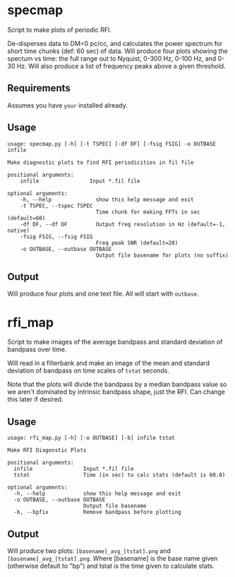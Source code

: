 # specmap
Script to make plots of periodic RFI. 

De-disperses data to DM=0 pc/cc, and calculates the power 
spectrum for short time chunks (def: 60 sec) of data. Will 
produce four plots showing the spectum vs time: the full range 
out to Nyquist, 0-300 Hz, 0-100 Hz, and 0-30 Hz.  Will also 
produce a list of frequency peaks above a given threshold.

## Requirements 

Assumes you have `your` installed already.

## Usage

    usage: specmap.py [-h] [-t TSPEC] [-df DF] [-fsig FSIG] -o OUTBASE infile

    Make diagnostic plots to find RFI periodicities in fil file

    positional arguments:
        infile                Input *.fil file

    optional arguments:
        -h, --help              show this help message and exit
        -t TSPEC, --tspec TSPEC
                                Time chunk for making FFTs in sec (default=60)
        -df DF, --df DF         Output freq resolution in Hz (default=-1, native)
        -fsig FSIG, --fsig FSIG
                                Freq peak SNR (default=20)
        -o OUTBASE, --outbase OUTBASE
                                Output file basename for plots (no suffix)

## Output

Will produce four plots and one text file.  All will start 
with `outbase`. 


# rfi_map
Script to make images of the average bandpass 
and standard deviation of bandpass over time. 

Will read in a filterbank and make an image of 
the mean and standard deviation of bandpass 
on time scales of `tstat` seconds.  

Note that the plots will divide the bandpass by 
a median bandpass value so we aren't dominated 
by intrinsic bandpass shape, just the RFI.  Can 
change this later if desired.

## Usage

    usage: rfi_map.py [-h] [-o OUTBASE] [-b] infile tstat
    
    Make RFI Diagonstic Plots
    
    positional arguments:
      infile                Input *.fil file
      tstat                 Time (in sec) to calc stats (default is 60.0)
    
    optional arguments:
      -h, --help            show this help message and exit
      -o OUTBASE, --outbase OUTBASE
                            Output file basename
      -b, --bpfix           Remove bandpass before plotting
    

## Output

Will produce two plots: `[basename]_avg_[tstat].png` and 
`[basename]_avg_[tstat].png`.  Where [basename] is the base name 
given (otherwise default to "bp") and tstat is the time given 
to calculate stats.
